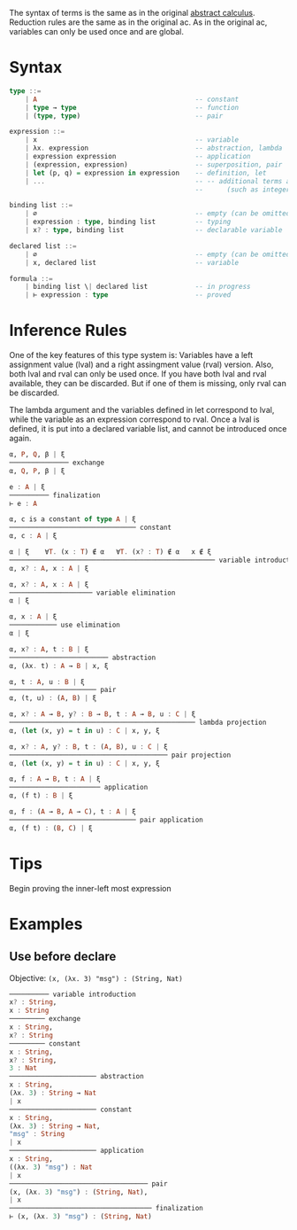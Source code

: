 The syntax of terms is the same as in the original [abstract calculus](https://github.com/MaiaVictor/abstract-calculus).
Reduction rules are the same as in the original ac.
As in the original ac, variables can only be used once and are global.

# Syntax

```haskell
type ::=
    | A                                        -- constant
    | type → type                              -- function
    | (type, type)                             -- pair

expression ::=
    | x                                        -- variable
    | λx. expression                           -- abstraction, lambda
    | expression expression                    -- application
    | (expression, expression)                 -- superposition, pair
    | let (p, q) = expression in expression    -- definition, let
    | ...                                      -- -- additional terms associated with type constants
                                               --      (such as integer literals associated with `Int`)

binding list ::=
    | ∅                                        -- empty (can be omitted)
    | expression : type, binding list          -- typing
    | x? : type, binding list                  -- declarable variable

declared list ::=
    | ∅                                        -- empty (can be omitted)
    | x, declared list                         -- variable

formula ::=
    | binding list \| declared list            -- in progress
    | ⊢ expression : type                      -- proved
```

# Inference Rules

One of the key features of this type system is:
Variables have a left assignment value (lval) and a right assingment value (rval) version.
Also, both lval and rval can only be used once. If you have both lval and rval available,
they can be discarded. But if one of them is missing, only rval can be discarded.

The lambda argument and the variables defined in let correspond to lval, while the variable
as an expression correspond to rval. Once a lval is defined, it is put into a declared variable
list, and cannot be introduced once again.

```haskell
α, P, Q, β | ξ
─────────────── exchange
α, Q, P, β | ξ

e : A | ξ
────────── finalization
⊢ e : A

α, c is a constant of type A | ξ
──────────────────────────────── constant
α, c : A | ξ

α | ξ    ∀T. (x : T) ∉ α   ∀T. (x? : T) ∉ α   x ∉ ξ
──────────────────────────────────────────────────── variable introduction
α, x? : A, x : A | ξ

α, x? : A, x : A | ξ
───────────────────── variable elimination
α | ξ

α, x : A | ξ
──────────── use elimination
α | ξ

α, x? : A, t : B | ξ
───────────────────────── abstraction
α, (λx. t) : A → B | x, ξ

α, t : A, u : B | ξ
────────────────────── pair
α, (t, u) : (A, B) | ξ

α, x? : A → B, y? : B → B, t : A → B, u : C | ξ
─────────────────────────────────────────────── lambda projection
α, (let (x, y) = t in u) : C | x, y, ξ

α, x? : A, y? : B, t : (A, B), u : C | ξ
──────────────────────────────────────── pair projection
α, (let (x, y) = t in u) : C | x, y, ξ

α, f : A → B, t : A | ξ
─────────────────────── application
α, (f t) : B | ξ

α, f : (A → B, A → C), t : A | ξ
──────────────────────────────── pair application
α, (f t) : (B, C) | ξ

```

# Tips
Begin proving the inner-left most expression

# Examples

## Use before declare
Objective: `(x, (λx. 3) "msg") : (String, Nat)`

```haskell
────────── variable introduction
x? : String,
x : String
───────── exchange
x : String,
x? : String
───────── constant
x : String,
x? : String,
3 : Nat
────────────────────── abstraction
x : String,
(λx. 3) : String → Nat
| x
────────────────────── constant
x : String,
(λx. 3) : String → Nat,
"msg" : String
| x
────────────────────── application
x : String,
((λx. 3) "msg") : Nat
| x
─────────────────────────────────── pair
(x, (λx. 3) "msg") : (String, Nat),
| x
──────────────────────────────────── finalization
⊢ (x, (λx. 3) "msg") : (String, Nat)
```

